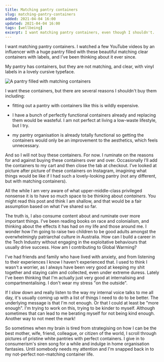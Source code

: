 ```yaml
---
title: Matching pantry containers
slug: matching-pantry-containers
added: 2021-04-04 16:00
updated: 2021-04-04 16:00
tags: [wellbeing]
excerpt: I want matching pantry containers, even though I shouldn't.
---
```


I want matching pantry containers. I watched a few YouTube videos by an influencer with a huge pantry filled with these beautiful matching clear containers with labels, and I've been thinking about it ever since. 

My pantry has containers, but they are not matching, and clear, with vinyl labels in a lovely cursive typeface. 

![A pantry filled with matching containers](/images/containers.jpg)

I want these containers, but there are several reasons I shouldn't buy them including:

- fitting out a pantry with containers like this is wildly expensive.

- I have a bunch of perfectly functional containers already and replacing them would be wasteful. I am not perfect at living a low-waste lifestyle, but I try.

- my pantry organisation is already totally functional so getting the containers would only be an improvement to the aesthetics, which feels unnecessary.

And so I will not buy these containers. For now. I ruminate on the reasons for and against buying these containers over and over. Occasionally I’ll add the containers to my cart and then close the tab at checkout. I’ve looked at picture after picture of these containers on Instagram, imagining what things would be like if I had such a lovely-looking pantry (not any different, but with matching containers).

All the while I am very aware of what upper-middle-class privileged nonsense it is to have so much space to be thinking about *containers*. You might read this post and think I am shallow, and that would be a fair assumption based on what I've shared so far. 

The truth is, I also consume content about and ruminate over more important things. I've been reading books on race and colonialism, and thinking about the effects it has had on my life and those around me. I wonder how I'm going to raise two children to be good adults amongst the overwhelmingly patriarchal culture in Australia. How can I build a career in the Tech Industry without engaging in the exploitative behaviours that usually drive success. How am I contributing to Global Warming? 

I've had friends and family who have lived with anxiety, and from listening to their experiences I know I haven't experienced that. I used to think I wasn't a worrier, as I always have been very good at keeping my shit together and staying calm and collected, even under extreme duress. Lately I've been thinking that I'm actually just very good at internalising and compartmentalising. I don't wear my stress "on the outside". 

If I slow down and really listen to the way my internal voice talks to me all day, it's usually coming up with a list of things I need to do to be better. The underlying message is that I'm not enough. Or that I could at least be "more enough". I'm trying to work on this, trying to be kinder to myself. Although sometimes that can lead to me berating myself for not being kind enough. Another way to not meet the mark! 

So sometimes when my brain is tired from strategising on how I can be the best mother, wife, friend, colleague, or citizen of the world, I scroll through pictures of pristine white pantries with perfect containers. I give in to consumerism's siren song for a while and indulge in home organisation fantasies. Until somebody needs my attention and I'm snapped back in to my not-perfect non-matching container life.


